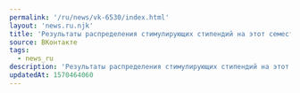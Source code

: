 ```yaml
---
permalink: '/ru/news/vk-6530/index.html'
layout: 'news.ru.njk'
title: 'Результаты распределения стимулирующих стипендий на этот семестр.    Все вопросы о результатах …'
source: ВКонтакте
tags:
  - news_ru
description: 'Результаты распределения стимулирующих стипендий на этот семестр.    Все вопросы о результатах …'
updatedAt: 1570464060
---
```


